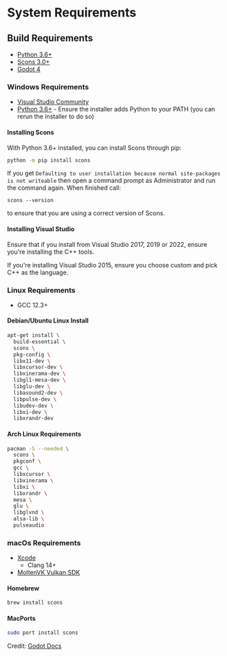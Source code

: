# System Requirements

## Build Requirements
* [Python 3.6+](https://www.python.org/downloads/)
* [Scons 3.0+](https://scons.org/)
* [Godot 4](https://github.com/godotengine/godot)

### Windows Requirements
* [Visual Studio Community](https://www.visualstudio.com/vs/community/)
* [Python 3.6+](https://www.python.org/downloads/windows/) - Ensure the installer adds Python to your PATH (you can rerun the installer to do so)

#### Installing Scons
With Python 3.6+ installed, you can install Scons through pip:
```sh
python -m pip install scons
```
If you get `Defaulting to user installation because normal site-packages is not writeable` then open a command prompt as Administrator and run the command again. When finished call:
```
scons --version
```
to ensure that you are using a correct version of Scons.

#### Installing Visual Studio
Ensure that if you install from Visual Studio 2017, 2019 or 2022, ensure you're installing the C++ tools.

If you're installing Visual Studio 2015, ensure you choose custom and pick C++ as the language.

### Linux Requirements
* GCC 12.3+

#### Debian/Ubuntu Linux Install
```sh
apt-get install \
  build-essential \
  scons \
  pkg-config \
  libx11-dev \
  libxcursor-dev \
  libxinerama-dev \
  libgl1-mesa-dev \
  libglu-dev \
  libasound2-dev \
  libpulse-dev \
  libudev-dev \
  libxi-dev \
  libxrandr-dev
```

#### Arch Linux Requirements
```sh
pacman -S --needed \
  scons \
  pkgconf \
  gcc \
  libxcursor \
  libxinerama \
  libxi \
  libxrandr \
  mesa \
  glu \
  libglvnd \
  alsa-lib \
  pulseaudio
```

### macOs Requirements
* [Xcode](https://apps.apple.com/us/app/xcode/id497799835)
    * Clang 14+
* [MoltenVK Vulkan SDK](https://sdk.lunarg.com/sdk/download/latest/mac/vulkan-sdk.dmg) 

#### Homebrew
```sh
brew install scons
```

#### MacPorts
```sh
sudo port install scons
```

Credit: [Godot Docs](https://docs.godotengine.org/en/stable/contributing/development/compiling/index.html)